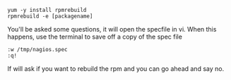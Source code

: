 ```
yum -y install rpmrebuild
rpmrebuild -e [packagename]
```
You'll be asked some questions, it will open the specfile in vi.  When this happens, use the terminal to save off a copy of the spec file

```
:w /tmp/nagios.spec
:q!
```
If will ask if you want to rebuild the rpm and you can go ahead and say no.
